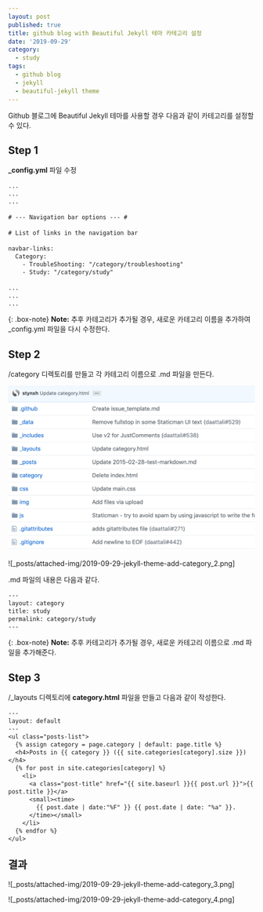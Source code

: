 ```yaml
---
layout: post
published: true
title: github blog with Beautiful Jekyll 테마 카테고리 설정
date: '2019-09-29'
category:
  - study
tags:
  - github blog
  - jekyll
  - beautiful-jekyll theme
---
```

Github 블로그에 Beautiful Jekyll 테마를 사용할 경우 다음과 같이 카테고리를 설정할 수 있다.

## Step 1

**_config.yml** 파일 수정

~~~
...
...
...

# --- Navigation bar options --- #

# List of links in the navigation bar

navbar-links:
  Category:
    - TroubleShooting: "/category/troubleshooting"
    - Study: "/category/study"

...
...
...
~~~

{: .box-note}
**Note:** 추후 카테고리가 추가될 경우, 새로운 카테고리 이름을 추가하여 _config.yml 파일을 다시 수정한다.


## Step 2

/category 디렉토리를 만들고 각 카테고리 이름으로 .md 파일을 만든다.

![1](./attached-img/2019-09-29-jekyll-theme-add-category_1.png)

![_posts/attached-img/2019-09-29-jekyll-theme-add-category_2.png]

.md 파일의 내용은 다음과 같다.  

~~~
---
layout: category
title: study
permalink: category/study
---
~~~

{: .box-note}
**Note:** 추후 카테고리가 추가될 경우, 새로운 카테고리 이름으로 .md 파일을 추가해준다.


## Step 3

/_layouts 디렉토리에 **category.html** 파일을 만들고 다음과 같이 작성한다.

~~~
---
layout: default
---
<ul class="posts-list">  
  {% assign category = page.category | default: page.title %}
  <h4>Posts in {{ category }} ({{ site.categories[category].size }})</h4> 
  {% for post in site.categories[category] %}   
    <li>
      <a class="post-title" href="{{ site.baseurl }}{{ post.url }}">{{ post.title }}</a>
      <small><time>
        {{ post.date | date:"%F" }} {{ post.date | date: "%a" }}.
      </time></small>
    </li>
  {% endfor %}
</ul>
~~~


## 결과

![_posts/attached-img/2019-09-29-jekyll-theme-add-category_3.png]

![_posts/attached-img/2019-09-29-jekyll-theme-add-category_4.png]
